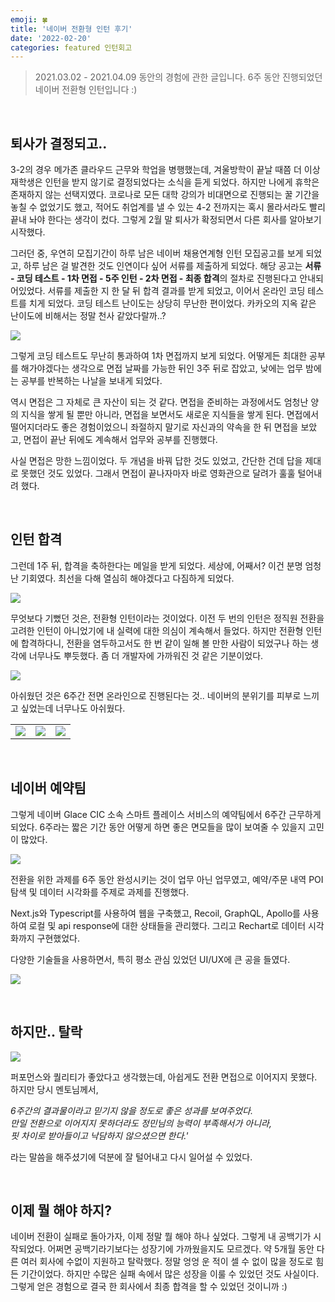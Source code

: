 ```yaml
---
emoji: 🍀
title: '네이버 전환형 인턴 후기'
date: '2022-02-20'
categories: featured 인턴회고
---
```


> 2021.03.02 - 2021.04.09 동안의 경험에 관한 글입니다.
> 6주 동안 진행되었던 네이버 전환형 인턴입니다 :) 

&nbsp;

## 퇴사가 결정되고..
 
3-2의 경우 메가존 클라우드 근무와 학업을 병행했는데, 겨울방학이 끝날 때쯤 더 이상 재학생은 인턴을 받지 않기로 결정되었다는 소식을 듣게 되었다. 하지만 나에게 휴학은 존재하지 않는 선택지였다. 코로나로 모든 대학 강의가 비대면으로 진행되는 꿀 기간을 놓칠 수 없었기도 했고, 적어도 취업계를 낼 수 있는 4-2 전까지는 혹시 몰라서라도 빨리 끝내 놔야 한다는 생각이 컸다. 그렇게 2월 말 퇴사가 확정되면서 다른 회사를 알아보기 시작했다.

그러던 중, 우연히 모집기간이 하루 남은 네이버 채용연계형 인턴 모집공고를 보게 되었고, 하루 남은 걸 발견한 것도 인연이다 싶어 서류를 제출하게 되었다. 해당 공고는 **서류 - 코딩 테스트 - 1차 면접 - 5주 인턴 - 2차 면접 - 최종 합격**의 절차로 진행된다고 안내되어있었다. 서류를 제출한 지 한 달 뒤 합격 결과를 받게 되었고, 이어서 온라인 코딩 테스트를 치게 되었다. 코딩 테스트 난이도는 상당히 무난한 편이었다. 카카오의 지옥 같은 난이도에 비해서는 정말 천사 같았다랄까..?

![](3-0.png)

그렇게 코딩 테스트도 무난히 통과하여 1차 면접까지 보게 되었다. 어떻게든 최대한 공부를 해가야겠다는 생각으로 면접 날짜를 가능한 뒤인 3주 뒤로 잡았고, 낮에는 업무 밤에는 공부를 반복하는 나날을 보내게 되었다.

역시 면접은 그 자체로 큰 자산이 되는 것 같다. 면접을 준비하는 과정에서도 엄청난 양의 지식을 쌓게 될 뿐만 아니라, 면접을 보면서도 새로운 지식들을 쌓게 된다. 면접에서 떨어지더라도 좋은 경험이었으니 좌절하지 말기로 자신과의 약속을 한 뒤 면접을 보았고, 면접이 끝난 뒤에도 계속해서 업무와 공부를 진행했다.

사실 면접은 망한 느낌이었다. 두 개념을 바꿔 답한 것도 있었고, 간단한 건데 답을 제대로 못했던 것도 있었다. 그래서 면접이 끝나자마자 바로 영화관으로 달려가 훌훌 털어내려 했다.

&nbsp;

## 인턴 합격
 
그런데 1주 뒤, 합격을 축하한다는 메일을 받게 되었다. 세상에, 어째서? 이건 분명 엄청난 기회였다. 최선을 다해 열심히 해야겠다고 다짐하게 되었다.

![](3-1.png)

무엇보다 기뻤던 것은, 전환형 인턴이라는 것이었다. 이전 두 번의 인턴은 정직원 전환을 고려한 인턴이 아니었기에 내 실력에 대한 의심이 계속해서 들었다. 하지만 전환형 인턴에 합격하다니, 전환을 염두하고서도 한 번 같이 일해 볼 만한 사람이 되었구나 하는 생각에 너무나도 뿌듯했다. 좀 더 개발자에 가까워진 것 같은 기분이었다.

![](3-5.png)

아쉬웠던 것은 6주간 전면 온라인으로 진행된다는 것.. 네이버의 분위기를 피부로 느끼고 싶었는데 너무나도 아쉬웠다.

| | | |
| - | - | - |
| ![](3-2.png) | ![](3-3.png) | ![](3-4.png) |

&nbsp;

## 네이버 예약팀

그렇게 네이버 Glace CIC 소속 스마트 플레이스 서비스의 예약팀에서 6주간 근무하게 되었다. 6주라는 짧은 기간 동안 어떻게 하면 좋은 면모들을 많이 보여줄 수 있을지 고민이 많았다.

![](3-6.png)

전환을 위한 과제를 6주 동안 완성시키는 것이 업무 아닌 업무였고, 예약/주문 내역 POI 탐색 및 데이터 시각화를 주제로 과제를 진행했다.

Next.js와 Typescript를 사용하여 웹을 구축했고, Recoil, GraphQL, Apollo를 사용하여 로컬 및 api response에 대한 상태들을 관리했다. 그리고 Rechart로 데이터 시각화까지 구현했었다.

다양한 기술들을 사용하면서, 특히 평소 관심 있었던 UI/UX에 큰 공을 들였다.

![](3-7.png)

&nbsp;

## 하지만.. 탈락

![](3-8.png)

퍼포먼스와 퀄리티가 좋았다고 생각했는데, 아쉽게도 전환 면접으로 이어지지 못했다.  
하지만 당시 멘토님께서,

_6주간의 결과물이라고 믿기지 않을 정도로 좋은 성과를 보여주었다._  
_만일 전환으로 이어지지 못하더라도 정민님의 능력이 부족해서가 아니라,_  
_핏 차이로 받아들이고 낙담하지 않으셨으면 한다.'_

라는 말씀을 해주셨기에 덕분에 잘 털어내고 다시 일어설 수 있었다.

&nbsp;

## 이제 뭘 해야 하지?

네이버 전환이 실패로 돌아가자, 이제 정말 뭘 해야 하나 싶었다. 그렇게 내 공백기가 시작되었다. 어쩌면 공백기라기보다는 성장기에 가까웠을지도 모르겠다. 약 5개월 동안 다른 여러 회사에 수없이 지원하고 탈락했다. 정말 엉엉 운 적이 셀 수 없이 많을 정도로 힘든 기간이었다. 하지만 수많은 실패 속에서 많은 성장을 이룰 수 있었던 것도 사실이다. 그렇게 얻은 경험으로 결국 한 회사에서 최종 합격을 할 수 있었던 것이니까 :)
